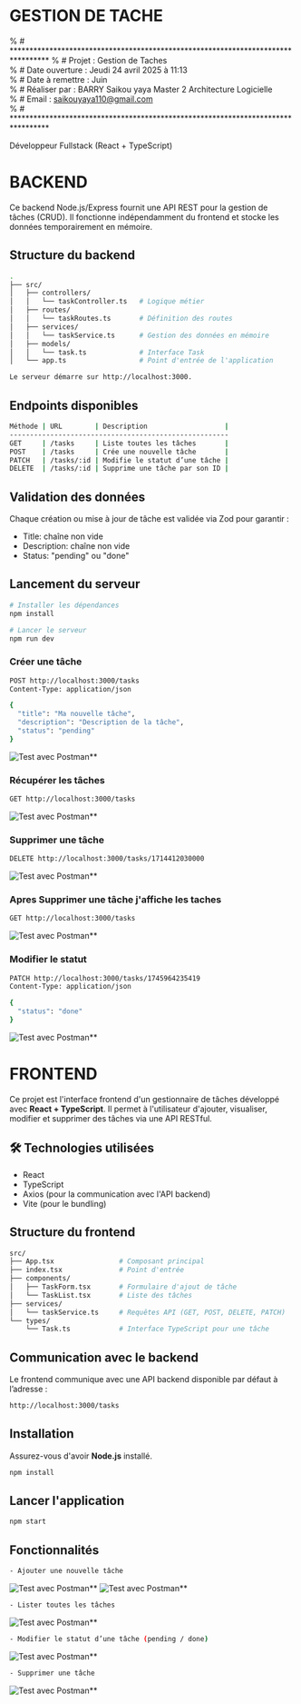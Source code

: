 # GESTION DE TACHE
% # *********************************************************************************
% # Projet          : Gestion de Taches                                              
% # Date ouverture  : Jeudi 24 avril 2025 à 11:13                                    
% # Date à remettre : Juin                                                           
% # Réaliser par    : BARRY Saikou yaya Master 2 Architecture Logicielle            
% # Email           : saikouyaya110@gmail.com                                        
% # *********************************************************************************

Développeur Fullstack (React +
TypeScript)

# BACKEND

Ce backend Node.js/Express fournit une API REST pour la gestion de tâches (CRUD). Il fonctionne indépendamment du frontend et stocke les données temporairement en mémoire.

## Structure du backend

``` bash
.
├── src/
│   ├── controllers/
│   │   └── taskController.ts   # Logique métier
│   ├── routes/
│   │   └── taskRoutes.ts       # Définition des routes
│   ├── services/
│   │   └── taskService.ts      # Gestion des données en mémoire
│   ├── models/
│   │   └── task.ts             # Interface Task
│   └── app.ts                  # Point d'entrée de l'application
```

```bash
Le serveur démarre sur http://localhost:3000.
```


## Endpoints disponibles

```bash
Méthode | URL        | Description                   |
------------------------------------------------------
GET     | /tasks     | Liste toutes les tâches       |
POST    | /tasks     | Crée une nouvelle tâche       |
PATCH   | /tasks/:id | Modifie le statut d’une tâche |
DELETE  | /tasks/:id | Supprime une tâche par son ID |
```

## Validation des données
Chaque création ou mise à jour de tâche est validée via Zod pour garantir :

  - Title: chaîne non vide
  - Description: chaîne non vide
  - Status: "pending" ou "done"

##  Lancement du serveur

```bash
# Installer les dépendances
npm install

# Lancer le serveur
npm run dev
```


### Créer une tâche
```bash
POST http://localhost:3000/tasks
Content-Type: application/json

{
  "title": "Ma nouvelle tâche",
  "description": "Description de la tâche",
  "status": "pending"
}
```
![Test avec Postman**](./assets/a.png)

### Récupérer les tâches
```bash
GET http://localhost:3000/tasks
```
![Test avec Postman**](./assets/b.png)

### Supprimer une tâche
```bash
DELETE http://localhost:3000/tasks/1714412030000
```
![Test avec Postman**](./assets/d.png)

### Apres Supprimer une tâche j'affiche les taches
```bash
GET http://localhost:3000/tasks
```
![Test avec Postman**](./assets/e.png)

### Modifier le statut
```bash
PATCH http://localhost:3000/tasks/1745964235419
Content-Type: application/json

{
  "status": "done"
}
```
![Test avec Postman**](./assets/f.png)

# FRONTEND

Ce projet est l'interface frontend d'un gestionnaire de tâches développé avec **React + TypeScript**. Il permet à l'utilisateur d'ajouter, visualiser, modifier et supprimer des tâches via une API RESTful.

## 🛠️ Technologies utilisées

- React
- TypeScript
- Axios (pour la communication avec l'API backend)
- Vite (pour le bundling)

##  Structure du frontend
```bash
src/
├── App.tsx                # Composant principal
├── index.tsx              # Point d'entrée
├── components/
│   ├── TaskForm.tsx       # Formulaire d'ajout de tâche
│   └── TaskList.tsx       # Liste des tâches
├── services/
│   └── taskService.ts     # Requêtes API (GET, POST, DELETE, PATCH)
└── types/
    └── Task.ts            # Interface TypeScript pour une tâche
```

## Communication avec le backend
Le frontend communique avec une API backend disponible par défaut à l’adresse :
```bash
http://localhost:3000/tasks
```

##  Installation

Assurez-vous d'avoir **Node.js** installé.
```bash
npm install
```

## Lancer l'application
```bash
npm start
```

## Fonctionnalités

```bash
- Ajouter une nouvelle tâche
```
![Test avec Postman**](./assets/ajouter_tache.png)
![Test avec Postman**](./assets/ajouter_tache2.png)

```bash
- Lister toutes les tâches
```
![Test avec Postman**](./assets/ajouter_tache2.png)


```bash
- Modifier le statut d’une tâche (pending / done)
```
![Test avec Postman**](./assets/modifier_tache.png)

```bash
- Supprimer une tâche
```
![Test avec Postman**](./assets/supprimer_tache.png)

